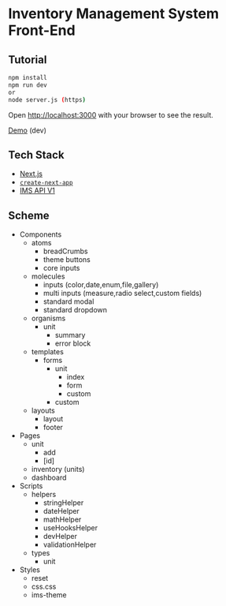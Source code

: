 
# Inventory Management System Front-End

## Tutorial
```bash
npm install
npm run dev
or
node server.js (https)
```
Open [http://localhost:3000](http://localhost:3000) with your browser to see the result.

[Demo](https://ims-duno.vercel.app/) (dev)

## Tech Stack
* [Next.js](https://nextjs.org/)
* [`create-next-app`](https://github.com/vercel/next.js/tree/canary/packages/create-next-app)
* [IMS API V1](https://servicepadportal.atlassian.net/wiki/spaces/SP/pages/459538444/Inventory+API+V1)

## Scheme
- Components
    - atoms
        - breadCrumbs
        - theme buttons
        - core inputs
    - molecules
        - inputs (color,date,enum,file,gallery)
        - multi inputs (measure,radio select,custom fields)
        - standard modal
        - standard dropdown
    - organisms
        - unit
            - summary
            - error block
    - templates
        - forms
            - unit
                - index
                - form
                - custom
            - custom
    - layouts
        - layout
        - footer
- Pages
    - unit
        - add
        - [id]
    - inventory (units)
    - dashboard
- Scripts
    - helpers
        - stringHelper
        - dateHelper
        - mathHelper
        - useHooksHelper
        - devHelper
        - validationHelper
    - types
        - unit
- Styles
    - reset
    - css.css
    - ims-theme
